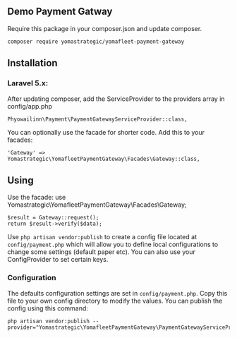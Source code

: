 ## Demo Payment Gatway

Require this package in your composer.json and update composer.

    composer require yomastrategic/yomafleet-payment-gateway

## Installation

### Laravel 5.x:

After updating composer, add the ServiceProvider to the providers array in config/app.php

    Phyowailinn\Payment\PaymentGatewayServiceProvider::class,

You can optionally use the facade for shorter code. Add this to your facades:

    'Gateway' => Yomastrategic\YomafleetPaymentGateway\Facades\Gateway::class,

## Using

Use the facade:
	use Yomastrategic\YomafleetPaymentGateway\Facades\Gateway;

    $result = Gateway::request();
    return $result->verify($data);

Use `php artisan vendor:publish` to create a config file located at `config/payment.php` which will allow you to define local configurations to change some settings (default paper etc).
You can also use your ConfigProvider to set certain keys.

### Configuration
The defaults configuration settings are set in `config/payment.php`. Copy this file to your own config directory to modify the values. You can publish the config using this command:

    php artisan vendor:publish --provider="Yomastrategic\YomafleetPaymentGateway\PaymentGatewayServiceProvider"

